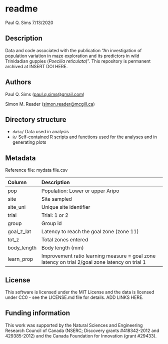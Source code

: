readme
================
Paul Q. Sims
7/13/2020

## Description

Data and code associated with the publication “An investigation of
population variation in maze exploration and its predictors in wild
Trinidadian guppies (*Poecilia reticulata*)”. This repository is
permanent archived at INSERT DOI HERE.

## Authors

Paul Q. Sims (<paul.q.sims@gmail.com>)

Simon M. Reader (<simon.reader@mcgill.ca>)

## Directory structure

  - `data/` Data used in analysis
  - `R/` Self-contained R scripts and functions used for the analyses
    and in generating plots

## Metadata

Reference file: mydata
file.csv

| Column       | Description                                                                                    |
| :----------- | :--------------------------------------------------------------------------------------------- |
| pop          | Population: Lower or upper Aripo                                                               |
| site         | Site sampled                                                                                   |
| site\_uni    | Unique site identifier                                                                         |
| trial        | Trial: 1 or 2                                                                                  |
| group        | Group id                                                                                       |
| goal\_z\_lat | Latency to reach the goal zone (zone 11)                                                       |
| tot\_z       | Total zones entered                                                                            |
| body\_length | Body length (mm)                                                                               |
| learn\_prop  | Improvement ratio learning measure = goal zone latency on trial 2/goal zone latency on trial 1 |

## License

This software is licensed under the MIT License and the data is licensed
under CC0 - see the LICENSE.md file for details. ADD LINKS HERE.

## Funding information

This work was supported by the Natural Sciences and Engineering Research
Council of Canada (NSERC; Discovery grants \#418342-2012 and
429385-2012) and the Canada Foundation for Innovation (grant \#29433).
